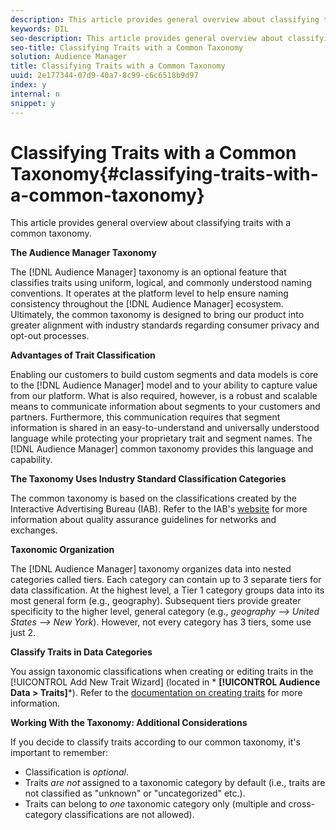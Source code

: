 ```yaml
---
description: This article provides general overview about classifying traits with a common taxonomy.
keywords: DIL
seo-description: This article provides general overview about classifying traits with a common taxonomy.
seo-title: Classifying Traits with a Common Taxonomy
solution: Audience Manager
title: Classifying Traits with a Common Taxonomy
uuid: 2e177344-07d9-40a7-8c99-c6c6518b9d97
index: y
internal: n
snippet: y
---
```


# Classifying Traits with a Common Taxonomy{#classifying-traits-with-a-common-taxonomy}

This article provides general overview about classifying traits with a common taxonomy.

 **The Audience Manager Taxonomy**

<!-- 

c_common_taxonomy_about.xml

 -->

The [!DNL Audience Manager] taxonomy is an optional feature that classifies traits using uniform, logical, and commonly understood naming conventions. It operates at the platform level to help ensure naming consistency throughout the [!DNL Audience Manager] ecosystem. Ultimately, the common taxonomy is designed to bring our product into greater alignment with industry standards regarding consumer privacy and opt-out processes.

**Advantages of Trait Classification**

Enabling our customers to build custom segments and data models is core to the [!DNL Audience Manager] model and to your ability to capture value from our platform. What is also required, however, is a robust and scalable means to communicate information about segments to your customers and partners. Furthermore, this communication requires that segment information is shared in an easy-to-understand and universally understood language while protecting your proprietary trait and segment names. The [!DNL Audience Manager] common taxonomy provides this language and capability.

**The Taxonomy Uses Industry Standard Classification Categories**

The common taxonomy is based on the classifications created by the Interactive Advertising Bureau (IAB). Refer to the IAB's [website](http://www.iab.net/iab_products_and_industry_services/508676/ne_guidelines) for more information about quality assurance guidelines for networks and exchanges.

**Taxonomic Organization**

The [!DNL Audience Manager] taxonomy organizes data into nested categories called tiers. Each category can contain up to 3 separate tiers for data classification. At the highest level, a Tier 1 category groups data into its most general form (e.g., geography). Subsequent tiers provide greater specificity to the higher level, general category (e.g., *geography --> United States --> New York*). However, not every category has 3 tiers, some use just 2.

**Classify Traits in Data Categories**

You assign taxonomic classifications when creating or editing traits in the [!UICONTROL Add New Trait Wizard] (located in * **[!UICONTROL Audience Data > Traits]***). Refer to the [documentation on creating traits](../../c-features/traits/create-onboarded-rule-based-traits.md#concept_D80233EF56764376B0F4C4FF882BAD2E) for more information.

**Working With the Taxonomy: Additional Considerations**

If you decide to classify traits according to our common taxonomy, it's important to remember:

* Classification is *optional*. 
* Traits *are not* assigned to a taxonomic category by default (i.e., traits are not classified as "unknown" or "uncategorized" etc.). 
* Traits can belong to *one* taxonomic category only (multiple and cross-category classifications are not allowed).

